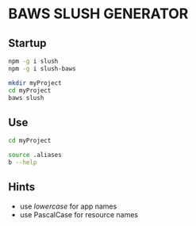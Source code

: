 
BAWS SLUSH GENERATOR
====================

## Startup

```bash
npm -g i slush
npm -g i slush-baws

mkdir myProject
cd myProject
baws slush
```


## Use

```bash
cd myProject

source .aliases
b --help
```


## Hints

* use *lowercase* for app names
* use PascalCase for resource names
